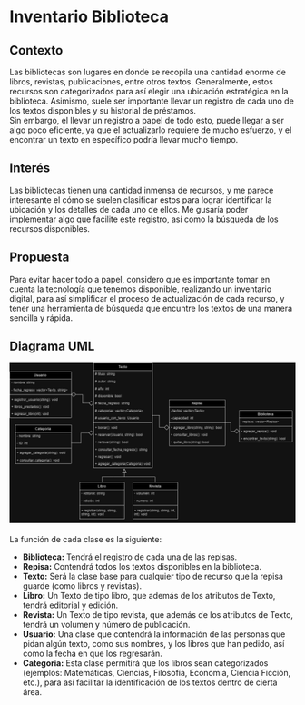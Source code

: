 # Inventario Biblioteca
## Contexto
Las bibliotecas son lugares en donde se recopila una cantidad enorme de libros, revistas, publicaciones, entre otros textos. Generalmente, estos recursos son categorizados para así elegir una ubicación estratégica en la biblioteca. Asimismo, suele ser importante llevar un registro de cada uno de los textos disponibles y su historial de préstamos.<br>
Sin embargo, el llevar un registro a papel de todo esto, puede llegar a ser algo poco eficiente, ya que el actualizarlo requiere de mucho esfuerzo, y el encontrar un texto en específico podría llevar mucho tiempo.

## Interés
Las bibliotecas tienen una cantidad inmensa de recursos, y me parece interesante el cómo se suelen clasificar estos para lograr identificar la ubicación y los detalles de cada uno de ellos. Me gusaría poder implementar algo que facilite este registro, así como la búsqueda de los recursos disponibles.

## Propuesta
Para evitar hacer todo a papel, considero que es importante tomar en cuenta la tecnología que tenemos disponible, realizando un inventario digital, para así simplificar el proceso de actualización de cada recurso, y tener una herramienta de búsqueda que encuntre los textos de una manera sencilla y rápida.

## Diagrama UML
![Diagrama](UML\Diagrama.jpg)<br><br>
La función de cada clase es la siguiente:
* **Biblioteca:** Tendrá el registro de cada una de las repisas.
* **Repisa:** Contendrá todos los textos disponibles en la biblioteca.
* **Texto:** Será la clase base para cualquier tipo de recurso que la repisa guarde (como libros y revistas).
* **Libro:** Un Texto de tipo libro, que además de los atributos de Texto, tendrá editorial y edición.
* **Revista:** Un Texto de tipo revista, que además de los atributos de Texto, tendrá un volumen y número de publicación.
* **Usuario:** Una clase que contendrá la información de las personas que pidan algún texto, como sus nombres, y los libros que han pedido, así como la fecha en que los regresarán.
* **Categoria:** Esta clase permitirá que los libros sean categorizados (ejemplos: Matemáticas, Ciencias, Filosofía, Economía, Ciencia Ficción, etc.), para así facilitar la identificación de los textos dentro de cierta área.